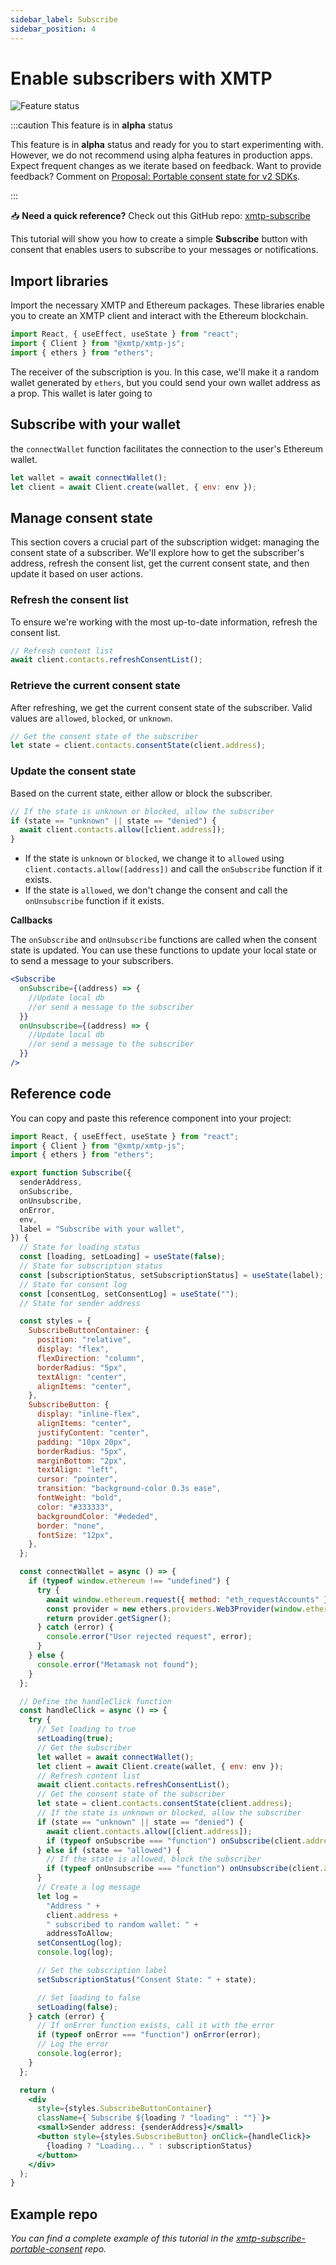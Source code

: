 ```yaml
---
sidebar_label: Subscribe
sidebar_position: 4
---
```


# Enable subscribers with XMTP

![Feature status](https://img.shields.io/badge/Feature_status-Alpha-orange)

:::caution This feature is in **alpha** status

This feature is in **alpha** status and ready for you to start experimenting with. However, we do not recommend using alpha features in production apps. Expect frequent changes as we iterate based on feedback. Want to provide feedback? Comment on [Proposal: Portable consent state for v2 SDKs](https://github.com/orgs/xmtp/discussions/49).

:::

<div class=" rabbit  p-5 ">

📥 <b>Need a quick reference?</b> Check out this GitHub repo: <a href="https://github.com/fabriguespe/xmtp-subscribe-portable-consent">xmtp-subscribe</a>

</div>

This tutorial will show you how to create a simple **Subscribe** button with consent that enables users to subscribe to your messages or notifications.

## Import libraries

Import the necessary XMTP and Ethereum packages. These libraries enable you to create an XMTP client and interact with the Ethereum blockchain.

```jsx
import React, { useEffect, useState } from "react";
import { Client } from "@xmtp/xmtp-js";
import { ethers } from "ethers";
```

The receiver of the subscription is you. In this case, we'll make it a random wallet generated by `ethers`, but you could send your own wallet address as a prop. This wallet is later going to

## Subscribe with your wallet

the `connectWallet` function facilitates the connection to the user's Ethereum wallet.

```jsx
let wallet = await connectWallet();
let client = await Client.create(wallet, { env: env });
```

## Manage consent state

This section covers a crucial part of the subscription widget: managing the consent state of a subscriber. We'll explore how to get the subscriber's address, refresh the consent list, get the current consent state, and then update it based on user actions.

### Refresh the consent list

To ensure we're working with the most up-to-date information, refresh the consent list.

```jsx
// Refresh content list
await client.contacts.refreshConsentList();
```

### Retrieve the current consent state

After refreshing, we get the current consent state of the subscriber. Valid values are `allowed`, `blocked`, or `unknown`.

```jsx
// Get the consent state of the subscriber
let state = client.contacts.consentState(client.address);
```

### Update the consent state

Based on the current state, either allow or block the subscriber.

```jsx
// If the state is unknown or blocked, allow the subscriber
if (state == "unknown" || state == "denied") {
  await client.contacts.allow([client.address]);
}
```

- If the state is `unknown` or `blocked`, we change it to `allowed` using `client.contacts.allow([address])` and call the `onSubscribe` function if it exists.
- If the state is `allowed`, we don't change the consent and call the `onUnsubscribe` function if it exists.

**Callbacks**

The `onSubscribe` and `onUnsubscribe` functions are called when the consent state is updated. You can use these functions to update your local state or to send a message to your subscribers.

```jsx
<Subscribe
  onSubscribe={(address) => {
    //Update local db
    //or send a message to the subscriber
  }}
  onUnsubscribe={(address) => {
    //Update local db
    //or send a message to the subscriber
  }}
/>
```

## Reference code

You can copy and paste this reference component into your project:

```jsx
import React, { useEffect, useState } from "react";
import { Client } from "@xmtp/xmtp-js";
import { ethers } from "ethers";

export function Subscribe({
  senderAddress,
  onSubscribe,
  onUnsubscribe,
  onError,
  env,
  label = "Subscribe with your wallet",
}) {
  // State for loading status
  const [loading, setLoading] = useState(false);
  // State for subscription status
  const [subscriptionStatus, setSubscriptionStatus] = useState(label);
  // State for consent log
  const [consentLog, setConsentLog] = useState("");
  // State for sender address

  const styles = {
    SubscribeButtonContainer: {
      position: "relative",
      display: "flex",
      flexDirection: "column",
      borderRadius: "5px",
      textAlign: "center",
      alignItems: "center",
    },
    SubscribeButton: {
      display: "inline-flex",
      alignItems: "center",
      justifyContent: "center",
      padding: "10px 20px",
      borderRadius: "5px",
      marginBottom: "2px",
      textAlign: "left",
      cursor: "pointer",
      transition: "background-color 0.3s ease",
      fontWeight: "bold",
      color: "#333333",
      backgroundColor: "#ededed",
      border: "none",
      fontSize: "12px",
    },
  };

  const connectWallet = async () => {
    if (typeof window.ethereum !== "undefined") {
      try {
        await window.ethereum.request({ method: "eth_requestAccounts" });
        const provider = new ethers.providers.Web3Provider(window.ethereum);
        return provider.getSigner();
      } catch (error) {
        console.error("User rejected request", error);
      }
    } else {
      console.error("Metamask not found");
    }
  };

  // Define the handleClick function
  const handleClick = async () => {
    try {
      // Set loading to true
      setLoading(true);
      // Get the subscriber
      let wallet = await connectWallet();
      let client = await Client.create(wallet, { env: env });
      // Refresh content list
      await client.contacts.refreshConsentList();
      // Get the consent state of the subscriber
      let state = client.contacts.consentState(client.address);
      // If the state is unknown or blocked, allow the subscriber
      if (state == "unknown" || state == "denied") {
        await client.contacts.allow([client.address]);
        if (typeof onSubscribe === "function") onSubscribe(client.address);
      } else if (state == "allowed") {
        // If the state is allowed, block the subscriber
        if (typeof onUnsubscribe === "function") onUnsubscribe(client.address);
      }
      // Create a log message
      let log =
        "Address " +
        client.address +
        " subscribed to random wallet: " +
        addressToAllow;
      setConsentLog(log);
      console.log(log);

      // Set the subscription label
      setSubscriptionStatus("Consent State: " + state);

      // Set loading to false
      setLoading(false);
    } catch (error) {
      // If onError function exists, call it with the error
      if (typeof onError === "function") onError(error);
      // Log the error
      console.log(error);
    }
  };

  return (
    <div
      style={styles.SubscribeButtonContainer}
      className={`Subscribe ${loading ? "loading" : ""}`}>
      <small>Sender address: {senderAddress}</small>
      <button style={styles.SubscribeButton} onClick={handleClick}>
        {loading ? "Loading... " : subscriptionStatus}
      </button>
    </div>
  );
}
```

## Example repo

_You can find a complete example of this tutorial in the [xmtp-subscribe-portable-consent](https://github.com/fabriguespe/xmtp-subscribe-portable-consent) repo._
